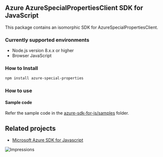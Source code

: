 ## Azure AzureSpecialPropertiesClient SDK for JavaScript

This package contains an isomorphic SDK for AzureSpecialPropertiesClient.

### Currently supported environments

- Node.js version 8.x.x or higher
- Browser JavaScript

### How to Install

```bash
npm install azure-special-properties
```

### How to use

#### Sample code

Refer the sample code in the [azure-sdk-for-js/samples](https://github.com/Azure/azure-sdk-for-js/tree/master/samples) folder.

## Related projects

- [Microsoft Azure SDK for Javascript](https://github.com/Azure/azure-sdk-for-js)


![Impressions](https://azure-sdk-impressions.azurewebsites.net/api/impressions/azure-sdk-for-js%2Fsdk%2Fcdn%2Farm-cdn%2FREADME.png)